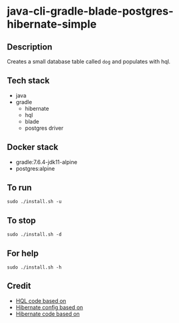 # java-cli-gradle-blade-postgres-hibernate-simple

## Description
Creates a small database table
called `dog` and populates with
hql.

## Tech stack
- java
- gradle
  - hibernate
  - hql
  - blade
  - postgres driver

## Docker stack
- gradle:7.6.4-jdk11-alpine
- postgres:alpine

## To run
`sudo ./install.sh -u`

## To stop
`sudo ./install.sh -d`

## For help
`sudo ./install.sh -h`

## Credit
- [HQL code based on](https://www.journaldev.com/2954/hibernate-query-language-hql-example-tutorial)
- [Hibernate config based on](https://www.theserverside.com/blog/Coffee-Talk-Java-News-Stories-and-Opinions/An-example-hibernatecfgxml-for-MySQL-8-and-Hibernate-5)
- [Hibernate code based on](https://github.com/lokeshgupta1981/hibernate/tree/master/hibernate-hello-world)
